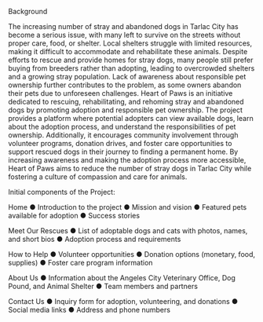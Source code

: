 Background

 The increasing number of stray and abandoned dogs in Tarlac City has become a serious issue,
with many left to survive on the streets without proper care, food, or shelter. Local shelters struggle
with limited resources, making it difficult to accommodate and rehabilitate these animals. Despite
efforts to rescue and provide homes for stray dogs, many people still prefer buying from breeders
rather than adopting, leading to overcrowded shelters and a growing stray population. Lack of
awareness about responsible pet ownership further contributes to the problem, as some owners
abandon their pets due to unforeseen challenges.
Heart of Paws is an initiative dedicated to rescuing, rehabilitating, and rehoming stray and
abandoned dogs by promoting adoption and responsible pet ownership. The project provides a
platform where potential adopters can view available dogs, learn about the adoption process, and
understand the responsibilities of pet ownership. Additionally, it encourages community involvement
through volunteer programs, donation drives, and foster care opportunities to support rescued dogs in
their journey to finding a permanent home. By increasing awareness and making the adoption process
more accessible, Heart of Paws aims to reduce the number of stray dogs in Tarlac City while fostering
a culture of compassion and care for animals.

Initial components of the Project:

Home
● Introduction to the project
● Mission and vision
● Featured pets available for adoption
● Success stories

Meet Our Rescues
● List of adoptable dogs and cats with photos, names, and short bios
● Adoption process and requirements

How to Help
● Volunteer opportunities
● Donation options (monetary, food, supplies)
● Foster care program information

About Us
● Information about the Angeles City Veterinary Office, Dog Pound, and Animal
Shelter
● Team members and partners

Contact Us
● Inquiry form for adoption, volunteering, and donations
● Social media links
● Address and phone numbers

